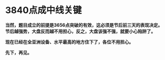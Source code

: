 3840点成中线关键
====



**当然，题目成立的前提是3656点突破的有效，这必须是节后前三天的表现决定。节后越强势，大盘反而越不用担心，反之，大盘该强不强，就要小心陷阱了。**

**现在已经在全亚洲设备、水平最高的地方住下了，各位不用担心。**

**先下，再见。**
